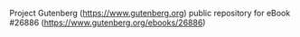 Project Gutenberg (https://www.gutenberg.org) public repository for eBook #26886 (https://www.gutenberg.org/ebooks/26886)
